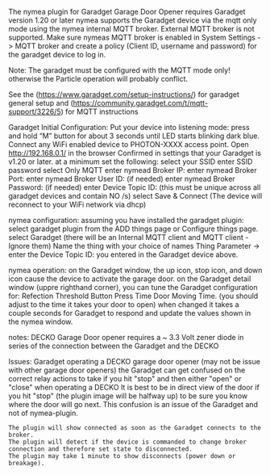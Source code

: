 The nymea plugin for Garadget Garage Door Opener requires Garadget version 1.20 or later 
nymea supports the Garadget device via the mqtt only mode using the nymea internal MQTT broker. External MQTT broker is not supported.
    Make sure nymeas MQTT broker is enabled in System Settings -> MQTT broker and create a policy (Client ID, username and password) for the garadget device to log in.
    
Note: The garadget must be configured with the MQTT mode only! otherwise the Particle operation will probably conflict.

See the (https://www.garadget.com/setup-instructions/) for garadget general setup and (https://community.garadget.com/t/mqtt-support/3226/5) for MQTT instructions

Garadget Initial Configuration:
    Put your device into listening mode: press and hold “M” button for about 3 seconds until LED starts blinking dark blue.
    Connect any WiFi enabled device to PHOTON-XXXX access point.
    Open http://192.168.0.1/ in the browser 
        Confirmed in settings that your Garadget is v1.20 or later.
    at a minimum set the following:
        select your SSID
        enter SSID password
        select Only MQTT
        enter nymead Broker IP: 
        enter nymead Broker Port:
        enter nymead Broker User ID: (if needed)
        enter nymead Broker Password: (if needed)
        enter Device Topic ID: (this must be unique across all garadget devices and contain NO /s)
    select Save & Connect (The device will reconnect to your WiFi network via dhcp)

nymea configuration:
    assuming you have installed the garadget plugin:
    select garadget plugin from the ADD things page or Configure things page. 
    select Garadget (there will be an Internal MQTT client and MQTT client - Ignore them)
    Name the thing with your choice of names
    Thing Parameter -> enter the Device Topic ID: you entered in the Garadget device above.

nymea operation:
    on the Garadget window, the up icon, stop icon, and down icon cause the device to activate the garage door.
    on the Garadget detail window (uppre righthand corner), you can tune the Garadget configuration for:
        Refection Threshold
        Button Press Time
        Door Moving Time. (you should adjust to the time it takes your door to open)
    when changed it takes a couple seconds for Garadget to respond and update the values shown in the nymea window.

notes:
    DECKO Garage Door opener requires a ~ 3.3 Volt zener diode in series of the connection between the Garadget and the DECKO

Issues: Garadget operating a DECKO garage door opener (may not be issue with other garage door openers)
    the Garadget can get confused on the correct relay actions to take if you hit "stop" and then either "open" or "close" when operating a DECKO 
    It is best to be in direct view of the door if you hit "stop" (the plugin image will be halfway up) to be sure you know where the door will go next.
    This confusion is an issue of the Garadget and not of nymea-plugin.

    The plugin will show connected as soon as the Garadget connects to the broker.
    The plugin will detect if the device is commanded to change broker connection and therefore set state to disconnected.
    The plugin may take 1 minute to show disconnects (power down or breakage).
